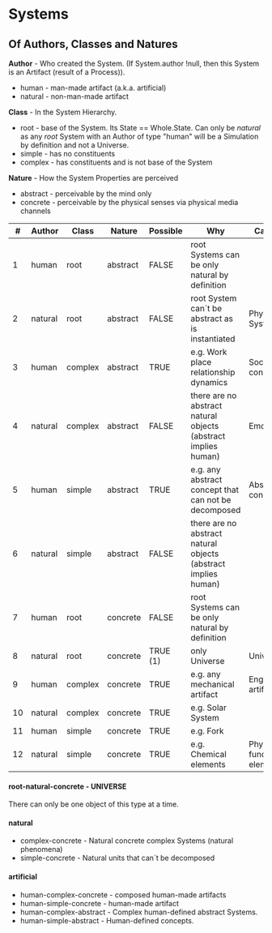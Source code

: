 # Systems

## Of Authors, Classes and Natures

**Author** - Who created the System. (If System.author !null, then this System is an Artifact (result of a Process)).
* human - man-made artifact (a.k.a. artificial)
* natural - non-man-made artifact


**Class** - In the System Hierarchy.
* root - base of the System. Its State == Whole.State. Can only be *natural* as any *root* System with an Author of type "human" will be a Simulation by definition and not a Universe.
* simple - has no constituents
* complex - has constituents and is not base of the System


**Nature** - How the System Properties are perceived
* abstract - perceivable by the mind only
* concrete - perceivable by the physical senses via physical media channels

| #   | Author  | Class   | Nature   | Possible | Why                                                            | Category                      |
|-----|---------|---------|----------|----------|----------------------------------------------------------------|-------------------------------|
| 1   | human   | root    | abstract | FALSE    | root Systems can be only natural by definition                 |
| 2   | natural | root    | abstract | FALSE    | root System can´t be abstract as is instantiated               | Physical Systems              |
| 3   | human   | complex | abstract | TRUE     | e.g. Work place relationship dynamics                          | Social constructs             |
| 4   | natural | complex | abstract | FALSE    | there are no abstract natural objects (abstract implies human) | Emotions                      |
| 5   | human   | simple  | abstract | TRUE     | e.g. any abstract concept that can not be decomposed           | Abstract concepts             |
| 6   | natural | simple  | abstract | FALSE    | there are no abstract natural objects (abstract implies human) |                               |
| 7   | human   | root    | concrete | FALSE    | root Systems can be only natural by definition                 |                               |
| 8   | natural | root    | concrete | TRUE (1) | only Universe                                                  | Universe                      |
| 9   | human   | complex | concrete | TRUE     | e.g. any mechanical artifact                                   | Engineered artifacts          |
| 10  | natural | complex | concrete | TRUE     | e.g. Solar System                                              |                               |
| 11  | human   | simple  | concrete | TRUE     | e.g. Fork                                                      |                               |
| 12  | natural | simple  | concrete | TRUE     | e.g. Chemical elements                                         | Physical fundamental elements |



#### root-natural-concrete - **UNIVERSE**
There can only be one object of this type at a time.

#### natural

- complex-concrete - Natural concrete complex Systems (natural phenomena)
- simple-concrete - Natural units that can´t be decomposed

#### artificial

- human-complex-concrete - composed human-made artifacts
- human-simple-concrete - human-made artifact
- human-complex-abstract - Complex human-defined abstract Systems.
- human-simple-abstract - Human-defined concepts.


